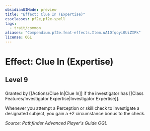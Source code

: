```yaml
---
obsidianUIMode: preview
title: "Effect: Clue In (Expertise)"
cssclasses: pf2e,pf2e-spell
tags:
  - trait/common
aliases: "Compendium.pf2e.feat-effects.Item.uA1Ofqoyi0UiZIPk"
license: OGL
---
```

# Effect: Clue In (Expertise)
## Level 9
### 






Granted by [[Actions/Clue In|Clue In]] if the investigator has [[Class Features/Investigator Expertise|Investigator Expertise]].

Whenever you attempt a Perception or skill check to investigate a designated subject, you gain a +2 circumstance bonus to the check.

*Source: Pathfinder Advanced Player's Guide*
*OGL*